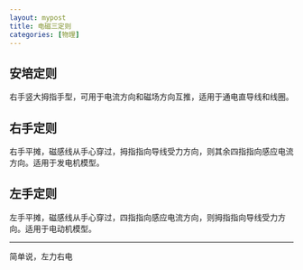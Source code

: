 ```yaml
---
layout: mypost
title: 电磁三定则
categories: [物理]
---
```


## 安培定则
右手竖大拇指手型，可用于电流方向和磁场方向互推，适用于通电直导线和线圈。
## 右手定则
右手平摊，磁感线从手心穿过，拇指指向导线受力方向，则其余四指指向感应电流方向。适用于发电机模型。
## 左手定则
左手平摊，磁感线从手心穿过，四指指向感应电流方向，则拇指指向导线受力方向。适用于电动机模型。

---

简单说，左力右电

